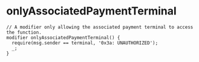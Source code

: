 # onlyAssociatedPaymentTerminal

```solidity
// A modifier only allowing the associated payment terminal to access the function.
modifier onlyAssociatedPaymentTerminal() {
  require(msg.sender == terminal, '0x3a: UNAUTHORIZED');
  _;
}
```
